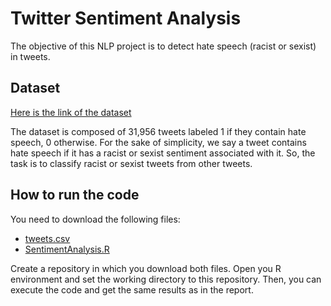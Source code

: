 Twitter Sentiment Analysis
===================================

The objective of this NLP project is to detect hate speech (racist or sexist) in tweets.

## Dataset

[Here is the link of the dataset](https://www.kaggle.com/arkhoshghalb/twitter-sentiment-analysis-hatred-speech?select=train.csv) 

The dataset is composed of 31,956 tweets labeled 1 if they contain hate speech, 0 otherwise. For the sake of simplicity, we say a tweet contains hate speech if it has a racist or sexist sentiment associated with it. So, the task is to classify racist or sexist tweets from other tweets.

## How to run the code

You need to download the following files:
* [tweets.csv](https://github.com/emiliebsl/sentiment_analysis/blob/main/tweets.csv)
* [SentimentAnalysis.R](https://github.com/emiliebsl/sentiment_analysis/blob/main/SentimentAnalysis.R)

Create a repository in which you download both files. Open you R environment and set the working directory to this repository.
Then, you can execute the code and get the same results as in the report.
